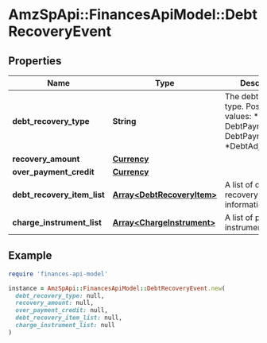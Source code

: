 # AmzSpApi::FinancesApiModel::DebtRecoveryEvent

## Properties

| Name | Type | Description | Notes |
| ---- | ---- | ----------- | ----- |
| **debt_recovery_type** | **String** | The debt recovery type.  Possible values:  * DebtPayment  * DebtPaymentFailure  *DebtAdjustment | [optional] |
| **recovery_amount** | [**Currency**](Currency.md) |  | [optional] |
| **over_payment_credit** | [**Currency**](Currency.md) |  | [optional] |
| **debt_recovery_item_list** | [**Array&lt;DebtRecoveryItem&gt;**](DebtRecoveryItem.md) | A list of debt recovery item information. | [optional] |
| **charge_instrument_list** | [**Array&lt;ChargeInstrument&gt;**](ChargeInstrument.md) | A list of payment instruments. | [optional] |

## Example

```ruby
require 'finances-api-model'

instance = AmzSpApi::FinancesApiModel::DebtRecoveryEvent.new(
  debt_recovery_type: null,
  recovery_amount: null,
  over_payment_credit: null,
  debt_recovery_item_list: null,
  charge_instrument_list: null
)
```


